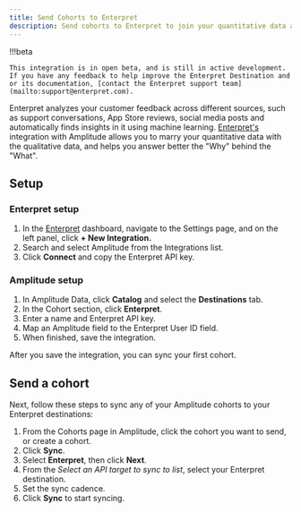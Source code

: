 ```yaml
---
title: Send Cohorts to Enterpret
description: Send cohorts to Enterpret to join your quantitative data and with qualitative data to get more insight into your user behaviors.
---
```


!!!beta
    
    This integration is in open beta, and is still in active development. If you have any feedback to help improve the Enterpret Destination and or its documentation, [contact the Enterpret support team](mailto:support@enterpret.com).

Enterpret analyzes your customer feedback across different sources, such as support conversations, App Store reviews, social media posts and automatically finds insights in it using machine learning. [Enterpret's](https://www.enterpret.com/) integration with Amplitude allows you to marry your quantitative data with the qualitative data, and helps you answer better the "Why" behind the "What".

## Setup

### Enterpret setup

1. In the [Enterpret](https://dashboard.enterpret.com/login) dashboard, navigate to the Settings page, and on the left panel, click  **+  New Integration.**
2. Search and select Amplitude from the Integrations list.
3. Click **Connect** and copy the Enterpret API key.

### Amplitude setup

1. In Amplitude Data, click **Catalog** and select the **Destinations** tab.
2. In the Cohort section, click **Enterpret**.
3. Enter a name and Enterpret API key.
4. Map an Amplitude field to the Enterpret User ID field.
5. When finished, save the integration.

After you save the integration, you can sync your first cohort.

## Send a cohort

Next, follow these steps to sync any of your Amplitude cohorts to your Enterpret destinations:

1. From the Cohorts page in Amplitude, click the cohort you want to send, or create a cohort.
2. Click **Sync**.
3. Select **Enterpret**, then click **Next**.
4. From the *Select an API target to sync to list*, select your Enterpret destination.
5. Set the sync cadence.
6. Click **Sync** to start syncing.
